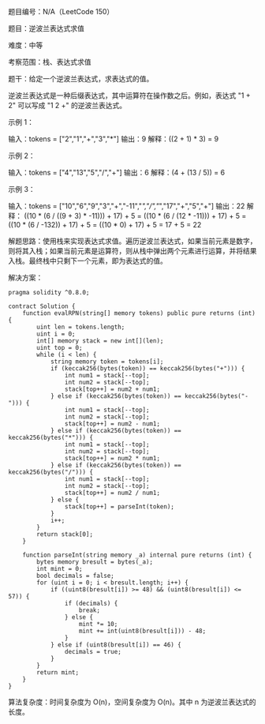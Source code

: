 题目编号：N/A（LeetCode 150）

题目：逆波兰表达式求值

难度：中等

考察范围：栈、表达式求值

题干：给定一个逆波兰表达式，求表达式的值。

逆波兰表达式是一种后缀表达式，其中运算符在操作数之后。例如，表达式 "1 + 2" 可以写成 "1 2 +" 的逆波兰表达式。

示例 1：

输入：tokens = ["2","1","+","3","*"]
输出：9
解释：((2 + 1) * 3) = 9

示例 2：

输入：tokens = ["4","13","5","/","+"]
输出：6
解释：(4 + (13 / 5)) = 6

示例 3：

输入：tokens = ["10","6","9","3","+","-11","*","/","*","17","+","5","+"]
输出：22
解释：
  ((10 * (6 / ((9 + 3) * -11))) + 17) + 5
= ((10 * (6 / (12 * -11))) + 17) + 5
= ((10 * (6 / -132)) + 17) + 5
= ((10 * 0) + 17) + 5
= 17 + 5
= 22

解题思路：使用栈来实现表达式求值。遍历逆波兰表达式，如果当前元素是数字，则将其入栈；如果当前元素是运算符，则从栈中弹出两个元素进行运算，并将结果入栈。最终栈中只剩下一个元素，即为表达式的值。

解决方案：

```solidity
pragma solidity ^0.8.0;

contract Solution {
    function evalRPN(string[] memory tokens) public pure returns (int) {
        uint len = tokens.length;
        uint i = 0;
        int[] memory stack = new int[](len);
        uint top = 0;
        while (i < len) {
            string memory token = tokens[i];
            if (keccak256(bytes(token)) == keccak256(bytes("+"))) {
                int num1 = stack[--top];
                int num2 = stack[--top];
                stack[top++] = num2 + num1;
            } else if (keccak256(bytes(token)) == keccak256(bytes("-"))) {
                int num1 = stack[--top];
                int num2 = stack[--top];
                stack[top++] = num2 - num1;
            } else if (keccak256(bytes(token)) == keccak256(bytes("*"))) {
                int num1 = stack[--top];
                int num2 = stack[--top];
                stack[top++] = num2 * num1;
            } else if (keccak256(bytes(token)) == keccak256(bytes("/"))) {
                int num1 = stack[--top];
                int num2 = stack[--top];
                stack[top++] = num2 / num1;
            } else {
                stack[top++] = parseInt(token);
            }
            i++;
        }
        return stack[0];
    }
    
    function parseInt(string memory _a) internal pure returns (int) {
        bytes memory bresult = bytes(_a);
        int mint = 0;
        bool decimals = false;
        for (uint i = 0; i < bresult.length; i++) {
            if ((uint8(bresult[i]) >= 48) && (uint8(bresult[i]) <= 57)) {
                if (decimals) {
                    break;
                } else {
                    mint *= 10;
                    mint += int(uint8(bresult[i])) - 48;
                }
            } else if (uint8(bresult[i]) == 46) {
                decimals = true;
            }
        }
        return mint;
    }
}
```

算法复杂度：时间复杂度为 O(n)，空间复杂度为 O(n)。其中 n 为逆波兰表达式的长度。